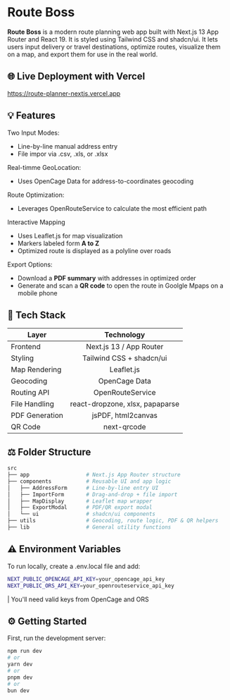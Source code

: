 # Route Boss

**Route Boss** is a modern route planning web app built with Next.js 13 App Router and React 19. It is styled using Tailwind CSS and shadcn/ui. It lets users input delivery or travel destinations, optimize routes, visualize them on a map, and export them for use in the real world. 

## 🌐 Live Deployment with Vercel
https://route-planner-nextjs.vercel.app

## 💡 Features

Two Input Modes:
* Line-by-line manual address entry
* File impor via .csv, .xls, or .xlsx

Real-timme GeoLocation:
* Uses OpenCage Data for address-to-coordinates geocoding

Route Optimization:
* Leverages OpenRouteService to calculate the most efficient path

Interactive Mapping
* Uses Leaflet.js for map visualization
* Markers labeled form **A to Z**
* Optimized route is displayed as a polyline over roads

Export Options:
* Download a **PDF summary** with addresses in optimized order
* Generate and scan a **QR code** to open the route in Goolgle Mpaps on a mobile phone

## 📝 Tech Stack

| Layer        | Technology     |
| ------------- |:-------------:|
| Frontend     | Next.js 13 / App Router |
| Styling    | Tailwind CSS + shadcn/ui      |
|  Map Rendering | Leaflet.js     |
|  Geocoding | OpenCage Data   |
|  Routing API | OpenRouteService    |
|  File Handling | react-dropzone, xlsx, papaparse   |
|  PDF Generation | jsPDF, html2canvas     |
|  QR Code | next-qrcode   |

## ⚖️ Folder Structure
```bash
src
├── app                  # Next.js App Router structure
├── components           # Reusable UI and app logic
│   ├── AddressForm      # Line-by-line entry UI
│   ├── ImportForm       # Drag-and-drop + file import
│   ├── MapDisplay       # Leaflet map wrapper
│   ├── ExportModal      # PDF/QR export modal
│   └── ui               # shadcn/ui components
├── utils                # Geocoding, route logic, PDF & QR helpers
├── lib                  # General utility functions
```
## ⚠️ Environment Variables

To run locally, create a .env.local file and add:
```bash
NEXT_PUBLIC_OPENCAGE_API_KEY=your_opencage_api_key
NEXT_PUBLIC_ORS_API_KEY=your_openrouteservice_api_key
```
| You'll need valid keys from OpenCage and ORS

## ⚙️ Getting Started

First, run the development server:

```bash
npm run dev
# or
yarn dev
# or
pnpm dev
# or
bun dev
```

